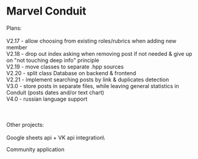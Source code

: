 # Marvel Conduit

Plans:\
\
V2.17 - allow choosing from existing roles/rubrics when adding new member\
V2.18 - drop out index asking when removing post if not needed & give up on "not touching deep info" principle\
V2.19 - move classes to separate .hpp sources\
V2.20 - split class Database on backend & frontend\
V2.21 - implement searching posts by link & duplicates detection\
V3.0 - store posts in separate files, while leaving general statistics in Conduit (posts dates and/or text chart)\
V4.0 - russian language support\
\
\
\
Other projects:\
\
Google sheets api + VK api integration\

Community application
